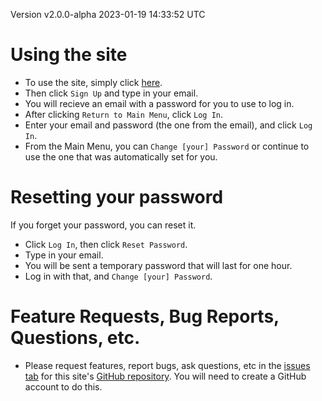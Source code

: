 Version v2.0.0-alpha 2023-01-19 14:33:52 UTC

# Using the site
- To use the site, simply click [here](https://quiz-2.rowanackerman.repl.co/).
- Then click `Sign Up` and type in your email.
- You will recieve an email with a password for you to use to log in.
- After clicking `Return to Main Menu`, click `Log In`.
- Enter your email and password (the one from the email), and click `Log In`.
- From the Main Menu, you can `Change [your] Password` or continue to use the one that was
automatically set for you.

# Resetting your password
If you forget your password, you can reset it.
- Click `Log In`, then click `Reset Password`.
- Type in your email.
- You will be sent a temporary password that will last for one hour.
- Log in with that, and `Change [your] Password`.

# Feature Requests, Bug Reports, Questions, etc.
- Please request features, report bugs, ask questions, etc in the
[issues tab](https://github.com/codeBodger/Quiz-2/issues) for this site's
[GitHub repository](https://github.com/codeBodger/Quiz-2).  You will need to create a GitHub
account to do this.  
